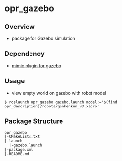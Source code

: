 # opr_gazebo

## Overview
* package for Gazebo simulation

## Dependency
* [mimic plugin for gazebo](https://github.com/citbrains/roboticsgroup_gazebo_plugins)

## Usage
* view empty world on gazebo with robot model
```
$ roslaunch opr_gazebo gazebo.launch model:='$(find opr_description)/robots/gankenkun_v3.xacro' 
```

## Package Structure
```
opr_gazebo
|-CMakeLists.txt
|-launch
  |-gazebo.launch
|-package.xml
|-README.md
```
